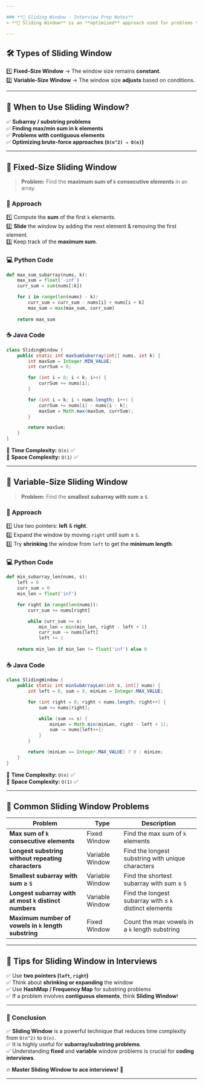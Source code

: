 ```yaml
---

### **📌 Sliding Window - Interview Prep Notes**
> **🔹 Sliding Window** is an **optimized** approach used for problems that involve **contiguous subarrays, substrings, or sequences**. Instead of checking all possibilities, it **slides a window** over the input to reduce **time complexity**.

---
```


## **🛠 Types of Sliding Window**
1️⃣ **Fixed-Size Window** → The window size remains **constant**.  
2️⃣ **Variable-Size Window** → The window size **adjusts** based on conditions.  

---

## **🔹 When to Use Sliding Window?**
✅ **Subarray / substring problems**  
✅ **Finding max/min sum in k elements**  
✅ **Problems with contiguous elements**  
✅ **Optimizing brute-force approaches (`O(n^2) → O(n)`)**  

---

## **🚀 Fixed-Size Sliding Window**
> **Problem:** Find the **maximum sum of `k` consecutive elements** in an array.

### **📝 Approach**
1️⃣ Compute the **sum** of the first `k` elements.  
2️⃣ **Slide** the window by adding the next element & removing the first element.  
3️⃣ Keep track of the **maximum sum**.  

### **💻 Python Code**
```python
def max_sum_subarray(nums, k):
    max_sum = float('-inf')
    curr_sum = sum(nums[:k])

    for i in range(len(nums) - k):
        curr_sum = curr_sum - nums[i] + nums[i + k]
        max_sum = max(max_sum, curr_sum)
    
    return max_sum
```

### **☕ Java Code**
```java
class SlidingWindow {
    public static int maxSumSubarray(int[] nums, int k) {
        int maxSum = Integer.MIN_VALUE;
        int currSum = 0;

        for (int i = 0; i < k; i++) {
            currSum += nums[i];
        }

        for (int i = k; i < nums.length; i++) {
            currSum += nums[i] - nums[i - k];
            maxSum = Math.max(maxSum, currSum);
        }

        return maxSum;
    }
}
```

🔹 **Time Complexity:** `O(n)` ✅  
🔹 **Space Complexity:** `O(1)` ✅  

---

## **🚀 Variable-Size Sliding Window**
> **Problem:** Find the **smallest subarray with sum ≥ `S`**.

### **📝 Approach**
1️⃣ Use two pointers: **left** & **right**.  
2️⃣ Expand the window by moving `right` until sum ≥ `S`.  
3️⃣ Try **shrinking** the window from `left` to get the **minimum length**.  

### **💻 Python Code**
```python
def min_subarray_len(nums, s):
    left = 0
    curr_sum = 0
    min_len = float('inf')

    for right in range(len(nums)):
        curr_sum += nums[right]

        while curr_sum >= s:
            min_len = min(min_len, right - left + 1)
            curr_sum -= nums[left]
            left += 1
    
    return min_len if min_len != float('inf') else 0
```

### **☕ Java Code**
```java
class SlidingWindow {
    public static int minSubArrayLen(int s, int[] nums) {
        int left = 0, sum = 0, minLen = Integer.MAX_VALUE;

        for (int right = 0; right < nums.length; right++) {
            sum += nums[right];

            while (sum >= s) {
                minLen = Math.min(minLen, right - left + 1);
                sum -= nums[left++];
            }
        }

        return (minLen == Integer.MAX_VALUE) ? 0 : minLen;
    }
}
```

🔹 **Time Complexity:** `O(n)` ✅  
🔹 **Space Complexity:** `O(1)` ✅  

---

## **📝 Common Sliding Window Problems**
| **Problem** | **Type** | **Description** |
|------------|----------|----------------|
| **Max sum of `k` consecutive elements** | Fixed Window | Find the max sum of `k` elements |
| **Longest substring without repeating characters** | Variable Window | Find the longest substring with unique characters |
| **Smallest subarray with sum ≥ `S`** | Variable Window | Find the shortest subarray with sum ≥ `S` |
| **Longest subarray with at most `k` distinct numbers** | Variable Window | Find the longest subarray with ≤ `k` distinct elements |
| **Maximum number of vowels in `k` length substring** | Fixed Window | Count the max vowels in a `k` length substring |

---

## **🚀 Tips for Sliding Window in Interviews**
✅ Use **two pointers (`left`, `right`)**  
✅ Think about **shrinking or expanding** the window  
✅ Use **HashMap / Frequency Map** for substring problems  
✅ If a problem involves **contiguous elements**, think **Sliding Window**!  

---

### **🔹 Conclusion**
✅ **Sliding Window** is a powerful technique that reduces time complexity from `O(n^2)` to `O(n)`.  
✅ It is highly useful for **subarray/substring problems**.  
✅ Understanding **fixed** and **variable** window problems is crucial for **coding interviews**.  

🔥 **Master Sliding Window to ace interviews!** 🚀  

---

